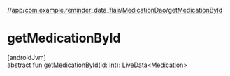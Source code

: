 //[app](../../../index.md)/[com.example.reminder_data_flair](../index.md)/[MedicationDao](index.md)/[getMedicationById](get-medication-by-id.md)

# getMedicationById

[androidJvm]\
abstract fun [getMedicationById](get-medication-by-id.md)(id: [Int](https://kotlinlang.org/api/latest/jvm/stdlib/kotlin/-int/index.html)): [LiveData](https://developer.android.com/reference/kotlin/androidx/lifecycle/LiveData.html)&lt;[Medication](../-medication/index.md)&gt;
